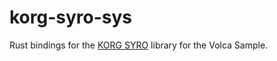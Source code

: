 korg-syro-sys
=============

Rust bindings for the
[KORG SYRO](https://github.com/korginc/volcasample)
library for the Volca Sample.
